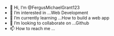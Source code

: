 - 👋 Hi, I’m @FergusMichaelGrant123
- 👀 I’m interested in ...Web Development 
- 🌱 I’m currently learning ...How to build a web app
- 💞️ I’m looking to collaborate on ...Github
- 📫 How to reach me ...

<!---
FergusMichaelGrant123/FergusMichaelGrant123 is a ✨ special ✨ repository because its `README.md` (this file) appears on your GitHub profile.
You can click the Preview link to take a look at your changes.
--->
